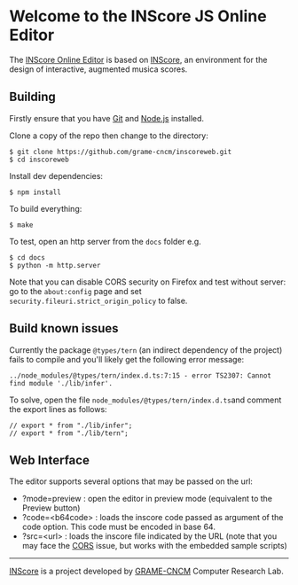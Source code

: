 
# Welcome to the INScore JS Online Editor


The [INScore Online Editor](https://grame-cncm.github.io/inscoreweb/) is based on [INScore](https://inscore.grame.fr/), an environment for the design of interactive, augmented musica scores.


## Building

Firstly ensure that you have [Git](https://git-scm.com/downloads) and [Node.js](https://nodejs.org/) installed.

Clone a copy of the repo then change to the directory:

~~~~~~
$ git clone https://github.com/grame-cncm/inscoreweb.git
$ cd inscoreweb
~~~~~~

Install dev dependencies:
~~~~~~
$ npm install
~~~~~~

To build everything: 
~~~~~~
$ make
~~~~~~

To test, open an http server from the `docs` folder e.g.
~~~~~~
$ cd docs
$ python -m http.server
~~~~~~

Note that you can disable CORS security on Firefox and test without server: go to the `about:config` page and set  `security.fileuri.strict_origin_policy` to false.


## Build known issues

Currently the package `@types/tern` (an indirect dependency of the project) fails to compile and you'll likely get the following error message:
~~~~~~
../node_modules/@types/tern/index.d.ts:7:15 - error TS2307: Cannot find module './lib/infer'.
~~~~~~
To solve, open the file `node_modules/@types/tern/index.d.ts`and comment the export lines as follows:
~~~~~~
// export * from "./lib/infer";
// export * from "./lib/tern";
~~~~~~


## Web Interface

The editor supports several options that may be passed on the url:

- ?mode=preview    : open the editor in preview mode (equivalent to the Preview button)
- ?code=&lt;b64code>  : loads the inscore code passed as argument of the code option. This code must be encoded in base 64.
- ?src=&lt;url> : loads the inscore file indicated by the URL (note that you may face the [CORS](https://developer.mozilla.org/fr/docs/Web/HTTP/CORS) issue, but works with the embedded sample scripts)

----
[INScore](https://inscore.grame.fr/) is a project developed by [GRAME-CNCM](https://www.grame.fr) Computer Research Lab.
